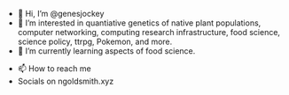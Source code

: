 - 👋 Hi, I’m @genesjockey
- 👀 I’m interested in quantiative genetics of native plant populations, computer networking, computing research infrastructure, food science, science policy, ttrpg, Pokemon, and more.
- 🌱 I’m currently learning aspects of food science.
<!---
- 💞️ I’m looking to collaborate on ...
--->
- 📫 How to reach me 
- Socials on ngoldsmith.xyz

<!---
genesjockey/genesjockey is a ✨ special ✨ repository because its `README.md` (this file) appears on your GitHub profile.
You can click the Preview link to take a look at your changes.
--->
